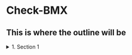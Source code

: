 # Check-BMX
## This is where the outline will be
<details>
  <Summary>1. Section 1</Summary>
</details>
